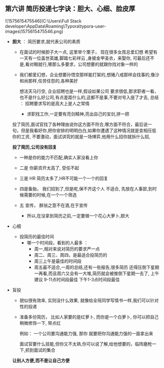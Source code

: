 ## 第六讲  简历投递七字诀：胆大、心细、脸皮厚

![1575615475546](C:\Users\Full Stack developer\AppData\Roaming\Typora\typora-user-images\1575615475546.png)

+ **胆大**  ： 简历要求,就代表公司的素质

  + 在面试的时候胆子大一点, 这里举个栗子， 现在很多女孩总爱幻想 希望有一天有一位盖世英雄,脚踏七彩祥云 ,身披金甲圣衣，来娶你, 可最后还不是,看对眼就行,哪那么多要求，公司想要的就跟你找对象一样的

  + 我们都爱幻想，企业想要孙悟空那样能打架的,想猪八戒那样会找事的,像沙和尚那样,任劳任怨的,各种美好

    想法天马行空, 企业招聘也是一样,假设如果公司 要求很低,那求职者一看，也不是什么好公司,有点差距什么的,这都不是事,不要对号入座了才去, 总结 ： 招聘要求写的是高大上是人之常情

    + 求职找工作,一定要有亮剑精神,亮出自己的宝剑,拼一把

  投了简历,面试官找了各种理由说你这方面不符合,哪方面不符合，最后说一句，但是我看好你,把你安排的明明白白,如果你遭遇了这种情况就是变相压低你的工资, 不要激动，面试讲究的就是一场博弈,他用什么招你就拆什么招, 

  

  **投了简历,公司没有回复**

  +  一种是你的能力不匹配,确实人家没看上你
  + 二是 你薪资开太高了, 受任不起

  + 三是 HR 简历太多了,HR不可能一个一个的回复 
  + 四是备胎， 我们招到了,但是呢,保不齐这个人 不适合, 先放在人事部,到时候需要的时候,在一个一个筛选

  + 五 宣传， 醉翁之意不在酒,在于宣传
    + 所以,在没拿到简历之前,一定要做一个花心大萝卜,胆大

+ 心细

  + 投简历的最佳时间
    + 哪一个时间段，看到的人最多 ：
      + 周一,相对来说对简历的要求严一点
      + 周二、周三、周四，是最适合投简历的
      + 周三上午是最佳的时间段
      +  周五最不适合,一周的总结,还有一些报告,很多简历 还得压倒下星期一再看,而且周六又会有一大堆,简历就会被推倒下星期一去了, 上午 建议 9-11点时间段最佳 下午1-3点时间段最佳

+ 盲投  

  + 貌似很有效率, 实则没什么效果, 就像给全班同学写情书一样,我们可以针对性的投递

  + 准备多份简历， 比如人家要的是红萝卜, 而你是一个白萝卜, 你可以把自己稍微修饰一下, 带点红

    例如： 一个公司要沟通能力强, 那你 就要把你沟通能力强的一面拿出来

    面试官要什么技能,但你又不太熟,你可以说了解,给他想要的，临阵磨枪一下,抓到面试的集合

  

  

  **让别人方便,而不是让自己方便**

  